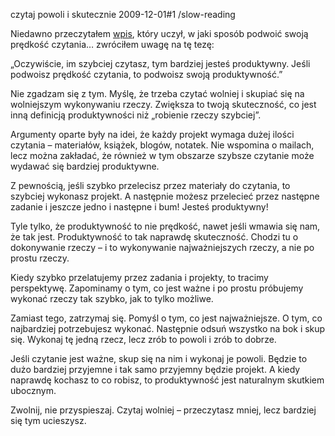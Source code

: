 czytaj powoli i skutecznie
2009-12-01#1
/slow-reading

Niedawno przeczytałem [wpis](http://www.procopytips.com/double-reading-speed), który uczył, w jaki sposób podwoić swoją prędkość czytania&#8230; zwróciłem uwagę na tę tezę:

&#8222;Oczywiście, im szybciej czytasz, tym bardziej jesteś produktywny. Jeśli podwoisz prędkość czytania, to podwoisz swoją produktywność.&#8221;

Nie zgadzam się z tym. Myślę, że trzeba czytać wolniej i skupiać się na wolniejszym wykonywaniu rzeczy. Zwiększa to twoją skuteczność, co jest inną definicją produktywności niż &#8222;robienie rzeczy szybciej&#8221;.

Argumenty oparte były na idei, że każdy projekt wymaga dużej ilości czytania &#8211; materiałów, książek, blogów, notatek. Nie wspomina o mailach, lecz można zakładać, że również w tym obszarze szybsze czytanie może wydawać się bardziej produktywne.

Z pewnością, jeśli szybko przelecisz przez materiały do czytania, to szybciej wykonasz projekt. A następnie możesz przelecieć przez następne zadanie i jeszcze jedno i następne i bum! Jesteś produktywny!

Tyle tylko, że produktywność to nie prędkość, nawet jeśli wmawia się nam, że tak jest. Produktywność to tak naprawdę skuteczność. Chodzi tu o dokonywanie rzeczy &#8211; i to wykonywanie najważniejszych rzeczy, a nie po prostu rzeczy.

Kiedy szybko przelatujemy przez zadania i projekty, to tracimy perspektywę. Zapominamy o tym, co jest ważne i po prostu próbujemy wykonać rzeczy tak szybko, jak to tylko możliwe.

Zamiast tego, zatrzymaj się. Pomyśl o tym, co jest najważniejsze. O tym, co najbardziej potrzebujesz wykonać. Następnie odsuń wszystko na bok i skup się. Wykonaj tę jedną rzecz, lecz zrób to powoli i zrób to dobrze.

Jeśli czytanie jest ważne, skup się na nim i wykonaj je powoli. Będzie to dużo bardziej przyjemne i tak samo przyjemny będzie projekt. A kiedy naprawdę kochasz to co robisz, to produktywność jest naturalnym skutkiem ubocznym.

Zwolnij, nie przyspieszaj. Czytaj wolniej &#8211; przeczytasz mniej, lecz bardziej się tym ucieszysz.
